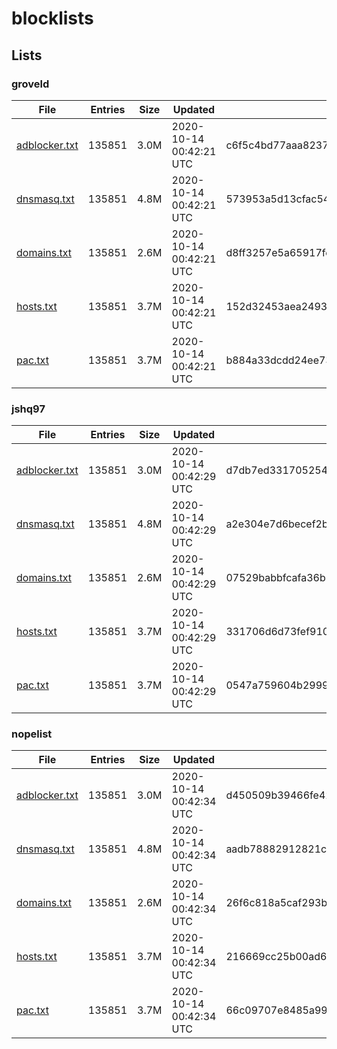 # blocklists

## Lists

### groveld

|File|Entries|Size|Updated|Hash|
|-|-|-|-|-|
|[adblocker.txt](https://raw.githubusercontent.com/groveld/blocklists/lists/groveld/adblocker.txt)|135851|3.0M|2020-10-14 00:42:21 UTC|c6f5c4bd77aaa823712c352bcafad42688de2079|
|[dnsmasq.txt](https://raw.githubusercontent.com/groveld/blocklists/lists/groveld/dnsmasq.txt)|135851|4.8M|2020-10-14 00:42:21 UTC|573953a5d13cfac54f50edb3af4a6d0ea24287ef|
|[domains.txt](https://raw.githubusercontent.com/groveld/blocklists/lists/groveld/domains.txt)|135851|2.6M|2020-10-14 00:42:21 UTC|d8ff3257e5a65917fe1885467c18ba10a4dc10e6|
|[hosts.txt](https://raw.githubusercontent.com/groveld/blocklists/lists/groveld/hosts.txt)|135851|3.7M|2020-10-14 00:42:21 UTC|152d32453aea2493c06dec152d8957fd38c9badb|
|[pac.txt](https://raw.githubusercontent.com/groveld/blocklists/lists/groveld/pac.txt)|135851|3.7M|2020-10-14 00:42:21 UTC|b884a33dcdd24ee73a779e447c74c851761797f4|

### jshq97

|File|Entries|Size|Updated|Hash|
|-|-|-|-|-|
|[adblocker.txt](https://raw.githubusercontent.com/groveld/blocklists/lists/jshq97/adblocker.txt)|135851|3.0M|2020-10-14 00:42:29 UTC|d7db7ed33170525492d59c29429600a17757eec3|
|[dnsmasq.txt](https://raw.githubusercontent.com/groveld/blocklists/lists/jshq97/dnsmasq.txt)|135851|4.8M|2020-10-14 00:42:29 UTC|a2e304e7d6becef2b6abb56621e7d2ae5b8f9dd2|
|[domains.txt](https://raw.githubusercontent.com/groveld/blocklists/lists/jshq97/domains.txt)|135851|2.6M|2020-10-14 00:42:29 UTC|07529babbfcafa36b37c9d78e0d439b821181489|
|[hosts.txt](https://raw.githubusercontent.com/groveld/blocklists/lists/jshq97/hosts.txt)|135851|3.7M|2020-10-14 00:42:29 UTC|331706d6d73fef91009604577b2949812b028da6|
|[pac.txt](https://raw.githubusercontent.com/groveld/blocklists/lists/jshq97/pac.txt)|135851|3.7M|2020-10-14 00:42:29 UTC|0547a759604b29998002cf297b8b6813e28e2362|

### nopelist

|File|Entries|Size|Updated|Hash|
|-|-|-|-|-|
|[adblocker.txt](https://raw.githubusercontent.com/groveld/blocklists/lists/nopelist/adblocker.txt)|135851|3.0M|2020-10-14 00:42:34 UTC|d450509b39466fe4247f9ad107e15d6b2b4e49f4|
|[dnsmasq.txt](https://raw.githubusercontent.com/groveld/blocklists/lists/nopelist/dnsmasq.txt)|135851|4.8M|2020-10-14 00:42:34 UTC|aadb78882912821c7a432ef132459b26b9157b09|
|[domains.txt](https://raw.githubusercontent.com/groveld/blocklists/lists/nopelist/domains.txt)|135851|2.6M|2020-10-14 00:42:34 UTC|26f6c818a5caf293b508acd895e9b6bc4946c9bd|
|[hosts.txt](https://raw.githubusercontent.com/groveld/blocklists/lists/nopelist/hosts.txt)|135851|3.7M|2020-10-14 00:42:34 UTC|216669cc25b00ad6cc3bec839ea46aa524d287d6|
|[pac.txt](https://raw.githubusercontent.com/groveld/blocklists/lists/nopelist/pac.txt)|135851|3.7M|2020-10-14 00:42:34 UTC|66c09707e8485a99f37361c7d8c0319542f4b146|
